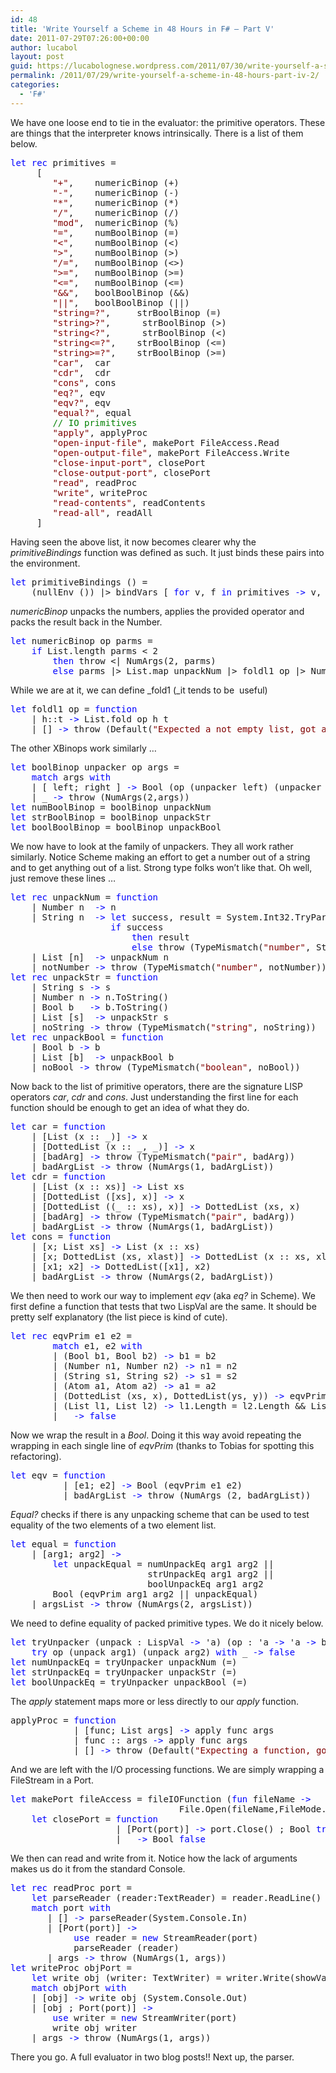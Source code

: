 ```yaml
---
id: 48
title: 'Write Yourself a Scheme in 48 Hours in F# – Part V'
date: 2011-07-29T07:26:00+00:00
author: lucabol
layout: post
guid: https://lucabolognese.wordpress.com/2011/07/30/write-yourself-a-scheme-in-48-hours-part-iv-2/
permalink: /2011/07/29/write-yourself-a-scheme-in-48-hours-part-iv-2/
categories:
  - 'F#'
---
```

We have one loose end to tie in the evaluator: the primitive operators. These are things that the interpreter knows intrinsically. There is a list of them below.

<pre class="code"><span style="color:blue;">let rec </span>primitives =
     [
        <span style="color:maroon;">"+"</span>,    numericBinop (+)
        <span style="color:maroon;">"-"</span>,    numericBinop (-)
        <span style="color:maroon;">"*"</span>,    numericBinop (*)
        <span style="color:maroon;">"/"</span>,    numericBinop (/)
        <span style="color:maroon;">"mod"</span>,  numericBinop (%)
        <span style="color:maroon;">"="</span>,    numBoolBinop (=)
        <span style="color:maroon;">"&lt;"</span>,    numBoolBinop (&lt;)
        <span style="color:maroon;">"&gt;"</span>,    numBoolBinop (&gt;)
        <span style="color:maroon;">"/="</span>,   numBoolBinop (&lt;&gt;)
        <span style="color:maroon;">"&gt;="</span>,   numBoolBinop (&gt;=)
        <span style="color:maroon;">"&lt;="</span>,   numBoolBinop (&lt;=)
        <span style="color:maroon;">"&&"</span>,   boolBoolBinop (&&)
        <span style="color:maroon;">"||"</span>,   boolBoolBinop (||)
        <span style="color:maroon;">"string=?"</span>,     strBoolBinop (=)
        <span style="color:maroon;">"string&gt;?"</span>,      strBoolBinop (&gt;)
        <span style="color:maroon;">"string&lt;?"</span>,      strBoolBinop (&lt;)
        <span style="color:maroon;">"string&lt;=?"</span>,    strBoolBinop (&lt;=)
        <span style="color:maroon;">"string&gt;=?"</span>,    strBoolBinop (&gt;=)
        <span style="color:maroon;">"car"</span>,  car
        <span style="color:maroon;">"cdr"</span>,  cdr
        <span style="color:maroon;">"cons"</span>, cons
        <span style="color:maroon;">"eq?"</span>, eqv
        <span style="color:maroon;">"eqv?"</span>, eqv
        <span style="color:maroon;">"equal?"</span>, equal
        <span style="color:green;">// IO primitives
        </span><span style="color:maroon;">"apply"</span>, applyProc
        <span style="color:maroon;">"open-input-file"</span>, makePort FileAccess.Read
        <span style="color:maroon;">"open-output-file"</span>, makePort FileAccess.Write
        <span style="color:maroon;">"close-input-port"</span>, closePort
        <span style="color:maroon;">"close-output-port"</span>, closePort
        <span style="color:maroon;">"read"</span>, readProc
        <span style="color:maroon;">"write"</span>, writeProc
        <span style="color:maroon;">"read-contents"</span>, readContents
        <span style="color:maroon;">"read-all"</span>, readAll
     ]</pre>

Having seen the above list, it now becomes clearer why the _primitiveBindings_ function was defined as such. It just binds these pairs into the environment.

<pre class="code"><span style="color:blue;">let </span>primitiveBindings () =
    (nullEnv ()) |&gt; bindVars [ <span style="color:blue;">for </span>v, f <span style="color:blue;">in </span>primitives <span style="color:blue;">-&gt; </span>v, PrimitiveFunc f ] </pre>



_numericBinop_ unpacks the numbers, applies the provided operator and packs the result back in the Number.

<pre class="code"><span style="color:blue;">let </span>numericBinop op parms =
    <span style="color:blue;">if </span>List.length parms &lt; 2
        <span style="color:blue;">then </span>throw &lt;| NumArgs(2, parms)
        <span style="color:blue;">else </span>parms |&gt; List.map unpackNum |&gt; foldl1 op |&gt; Number</pre>

While we are at it, we can define _fold1 (_it tends to be&#160; useful)

<pre class="code"><span style="color:blue;">let </span>foldl1 op = <span style="color:blue;">function
    </span>| h::t <span style="color:blue;">-&gt; </span>List.fold op h t
    | [] <span style="color:blue;">-&gt; </span>throw (Default(<span style="color:maroon;">"Expected a not empty list, got an empty list"</span>))</pre>

The other XBinops work similarly …

<pre class="code"><span style="color:blue;">let </span>boolBinop unpacker op args =
    <span style="color:blue;">match </span>args <span style="color:blue;">with
    </span>| [ left; right ] <span style="color:blue;">-&gt; </span>Bool (op (unpacker left) (unpacker right))
    | _ <span style="color:blue;">-&gt; </span>throw (NumArgs(2,args))
<span style="color:blue;">let </span>numBoolBinop = boolBinop unpackNum
<span style="color:blue;">let </span>strBoolBinop = boolBinop unpackStr
<span style="color:blue;">let </span>boolBoolBinop = boolBinop unpackBool</pre>

We now have to look at the family of unpackers. They all work rather similarly. Notice Scheme making an effort to get a number out of a string and to get anything out of a list. Strong type folks won’t like that. Oh well, just remove these lines …

<pre class="code"><span style="color:blue;">let rec </span>unpackNum = <span style="color:blue;">function
    </span>| Number n  <span style="color:blue;">-&gt; </span>n
    | String n  <span style="color:blue;">-&gt; let </span>success, result = System.Int32.TryParse n
                   <span style="color:blue;">if </span>success
                       <span style="color:blue;">then </span>result
                       <span style="color:blue;">else </span>throw (TypeMismatch(<span style="color:maroon;">"number"</span>, String n))
    | List [n]  <span style="color:blue;">-&gt; </span>unpackNum n
    | notNumber <span style="color:blue;">-&gt; </span>throw (TypeMismatch(<span style="color:maroon;">"number"</span>, notNumber))
<span style="color:blue;">let rec </span>unpackStr = <span style="color:blue;">function
    </span>| String s <span style="color:blue;">-&gt; </span>s
    | Number n <span style="color:blue;">-&gt; </span>n.ToString()
    | Bool b   <span style="color:blue;">-&gt; </span>b.ToString()
    | List [s]  <span style="color:blue;">-&gt; </span>unpackStr s
    | noString <span style="color:blue;">-&gt; </span>throw (TypeMismatch(<span style="color:maroon;">"string"</span>, noString))
<span style="color:blue;">let rec </span>unpackBool = <span style="color:blue;">function
    </span>| Bool b <span style="color:blue;">-&gt; </span>b
    | List [b]  <span style="color:blue;">-&gt; </span>unpackBool b
    | noBool <span style="color:blue;">-&gt; </span>throw (TypeMismatch(<span style="color:maroon;">"boolean"</span>, noBool))</pre>

Now back to the list of primitive operators, there are the signature LISP operators _car_, _cdr_ and _cons_. Just understanding the first line for each function should be enough to get an idea of what they do.

<pre class="code"><span style="color:blue;">let </span>car = <span style="color:blue;">function
    </span>| [List (x :: _)] <span style="color:blue;">-&gt; </span>x
    | [DottedList (x :: _, _)] <span style="color:blue;">-&gt; </span>x
    | [badArg] <span style="color:blue;">-&gt; </span>throw (TypeMismatch(<span style="color:maroon;">"pair"</span>, badArg))
    | badArgList <span style="color:blue;">-&gt; </span>throw (NumArgs(1, badArgList))
<span style="color:blue;">let </span>cdr = <span style="color:blue;">function
    </span>| [List (x :: xs)] <span style="color:blue;">-&gt; </span>List xs
    | [DottedList ([xs], x)] <span style="color:blue;">-&gt; </span>x
    | [DottedList ((_ :: xs), x)] <span style="color:blue;">-&gt; </span>DottedList (xs, x)
    | [badArg] <span style="color:blue;">-&gt; </span>throw (TypeMismatch(<span style="color:maroon;">"pair"</span>, badArg))
    | badArgList <span style="color:blue;">-&gt; </span>throw (NumArgs(1, badArgList))
<span style="color:blue;">let </span>cons = <span style="color:blue;">function
    </span>| [x; List xs] <span style="color:blue;">-&gt; </span>List (x :: xs)
    | [x; DottedList (xs, xlast)] <span style="color:blue;">-&gt; </span>DottedList (x :: xs, xlast)
    | [x1; x2] <span style="color:blue;">-&gt; </span>DottedList([x1], x2)
    | badArgList <span style="color:blue;">-&gt; </span>throw (NumArgs(2, badArgList))</pre>

We then need to work our way to implement _eqv_ (aka _eq?_ in Scheme). We first define a function that tests that two LispVal are the same. It should be pretty self explanatory (the list piece is kind of cute).

<pre class="code"><span style="color:blue;">let rec </span>eqvPrim e1 e2 =
        <span style="color:blue;">match </span>e1, e2 <span style="color:blue;">with
        </span>| (Bool b1, Bool b2) <span style="color:blue;">-&gt; </span>b1 = b2
        | (Number n1, Number n2) <span style="color:blue;">-&gt; </span>n1 = n2
        | (String s1, String s2) <span style="color:blue;">-&gt; </span>s1 = s2
        | (Atom a1, Atom a2) <span style="color:blue;">-&gt; </span>a1 = a2
        | (DottedList (xs, x), DottedList(ys, y)) <span style="color:blue;">-&gt; </span>eqvPrim (List (xs @ [x])) (List (ys @ [y]))
        | (List l1, List l2) <span style="color:blue;">-&gt; </span>l1.Length = l2.Length && List.forall2 eqvPrim l1 l2
        | _ <span style="color:blue;">-&gt; false
</span></pre>

Now we wrap the result in a _Bool_. Doing it this way avoid repeating the wrapping in each single line of _eqvPrim_ (thanks to Tobias for spotting this refactoring).

<pre class="code"><span style="color:blue;">let </span>eqv = <span style="color:blue;">function
          </span>| [e1; e2] <span style="color:blue;">-&gt; </span>Bool (eqvPrim e1 e2)
          | badArgList <span style="color:blue;">-&gt; </span>throw (NumArgs (2, badArgList))</pre>

_Equal?_ checks if there is any unpacking scheme that can be used to test equality of the two elements of a two element list.

<pre class="code"><span style="color:blue;">let </span>equal = <span style="color:blue;">function
    </span>| [arg1; arg2] <span style="color:blue;">-&gt;
        let </span>unpackEqual = numUnpackEq arg1 arg2 ||
                          strUnpackEq arg1 arg2 ||
                          boolUnpackEq arg1 arg2
        Bool (eqvPrim arg1 arg2 || unpackEqual)
    | argsList <span style="color:blue;">-&gt; </span>throw (NumArgs(2, argsList))</pre>

We need to define equality of packed primitive types. We do it nicely below.

<pre class="code"><span style="color:blue;">let </span>tryUnpacker (unpack : LispVal <span style="color:blue;">-&gt; </span>'a) (op : 'a <span style="color:blue;">-&gt; </span>'a <span style="color:blue;">-&gt; </span>bool) arg1 arg2 =
    <span style="color:blue;">try </span>op (unpack arg1) (unpack arg2) <span style="color:blue;">with </span>_ <span style="color:blue;">-&gt; false
let </span>numUnpackEq = tryUnpacker unpackNum (=)
<span style="color:blue;">let </span>strUnpackEq = tryUnpacker unpackStr (=)
<span style="color:blue;">let </span>boolUnpackEq = tryUnpacker unpackBool (=)</pre>

The _apply_ statement maps more or less directly to our _apply_ function.

<pre class="code">applyProc = <span style="color:blue;">function
            </span>| [func; List args] <span style="color:blue;">-&gt; </span>apply func args
            | func :: args <span style="color:blue;">-&gt; </span>apply func args
            | [] <span style="color:blue;">-&gt; </span>throw (Default(<span style="color:maroon;">"Expecting a function, got an empty list"</span>))</pre>

And we are left with the I/O processing functions. We are simply wrapping a FileStream in a Port.

<pre class="code"><span style="color:blue;">let </span>makePort fileAccess = fileIOFunction (<span style="color:blue;">fun </span>fileName <span style="color:blue;">-&gt;
                                </span>File.Open(fileName,FileMode.OpenOrCreate, fileAccess) |&gt; Port)
    <span style="color:blue;">let </span>closePort = <span style="color:blue;">function
                    </span>| [Port(port)] <span style="color:blue;">-&gt; </span>port.Close() ; Bool <span style="color:blue;">true
                    </span>| _ <span style="color:blue;">-&gt; </span>Bool <span style="color:blue;">false
</span></pre>

We then can read and write from it. Notice how the lack of arguments makes us do it from the standard Console.

<pre class="code"><span style="color:blue;">let rec </span>readProc port =
    <span style="color:blue;">let </span>parseReader (reader:TextReader) = reader.ReadLine() |&gt; readExpr
    <span style="color:blue;">match </span>port <span style="color:blue;">with
       </span>| [] <span style="color:blue;">-&gt; </span>parseReader(System.Console.In)
       | [Port(port)] <span style="color:blue;">-&gt;
            use </span>reader = <span style="color:blue;">new </span>StreamReader(port)
            parseReader (reader)
       | args <span style="color:blue;">-&gt; </span>throw (NumArgs(1, args))
<span style="color:blue;">let </span>writeProc objPort =
    <span style="color:blue;">let </span>write obj (writer: TextWriter) = writer.Write(showVal obj) ; Bool <span style="color:blue;">true
    match </span>objPort <span style="color:blue;">with
    </span>| [obj] <span style="color:blue;">-&gt; </span>write obj (System.Console.Out)
    | [obj ; Port(port)] <span style="color:blue;">-&gt;
        use </span>writer = <span style="color:blue;">new </span>StreamWriter(port)
        write obj writer
    | args <span style="color:blue;">-&gt; </span>throw (NumArgs(1, args))</pre>

There you go. A full evaluator in two blog posts!! Next up, the parser.